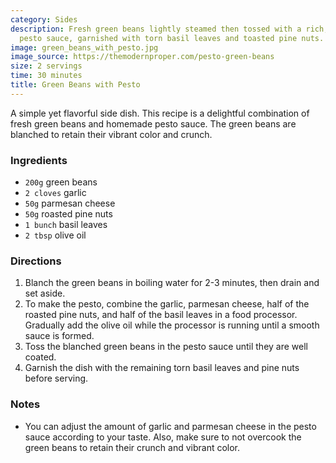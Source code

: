 ```yaml
---
category: Sides
description: Fresh green beans lightly steamed then tossed with a rich, homemade basil
  pesto sauce, garnished with torn basil leaves and toasted pine nuts.
image: green_beans_with_pesto.jpg
image_source: https://themodernproper.com/pesto-green-beans
size: 2 servings
time: 30 minutes
title: Green Beans with Pesto
---
```


A simple yet flavorful side dish. This recipe is a delightful combination of fresh green beans and homemade pesto sauce. The green beans are blanched to retain their vibrant color and crunch.

### Ingredients

* `200g` green beans
* `2 cloves` garlic
* `50g` parmesan cheese
* `50g` roasted pine nuts
* `1 bunch` basil leaves
* `2 tbsp` olive oil

### Directions

1. Blanch the green beans in boiling water for 2-3 minutes, then drain and set aside.
2. To make the pesto, combine the garlic, parmesan cheese, half of the roasted pine nuts, and half of the basil leaves in a food processor. Gradually add the olive oil while the processor is running until a smooth sauce is formed.
3. Toss the blanched green beans in the pesto sauce until they are well coated.
4. Garnish the dish with the remaining torn basil leaves and pine nuts before serving.

### Notes

- You can adjust the amount of garlic and parmesan cheese in the pesto sauce according to your taste. Also, make sure to not overcook the green beans to retain their crunch and vibrant color.
